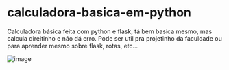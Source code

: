 # calculadora-basica-em-python
Calculadora básica feita com python e flask, tá bem basica mesmo, mas calcula direitinho e não dá erro. Pode ser util pra projetinho da faculdade ou para aprender mesmo sobre flask, rotas, etc...

![image](https://user-images.githubusercontent.com/70040731/124310167-2df09c80-db42-11eb-9f67-a62e69f61915.png)
